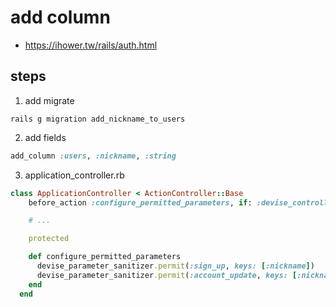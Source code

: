 # add column 
- https://ihower.tw/rails/auth.html

## steps
1. add migrate
```shell
rails g migration add_nickname_to_users
```
2. add fields
```rb
add_column :users, :nickname, :string
```

3. application_controller.rb
```rb
class ApplicationController < ActionController::Base
    before_action :configure_permitted_parameters, if: :devise_controller?

    # ...

    protected

    def configure_permitted_parameters
      devise_parameter_sanitizer.permit(:sign_up, keys: [:nickname])
      devise_parameter_sanitizer.permit(:account_update, keys: [:nickname])
    end
  end
```

